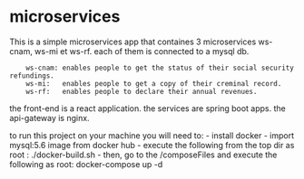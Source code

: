 # microservices

This is a simple microservices app that containes 3 microservices ws-cnam, ws-mi et ws-rf. each of them is connected to a mysql db.

        ws-cnam: enables people to get the status of their social security refundings.
        ws-mi:   enables people to get a copy of their creminal record.
        ws-rf:   enables people to declare their annual revenues.

the front-end is a react application.
the services are spring boot apps.
the api-gateway is nginx.

to run this project on your machine you will need to:
         - install docker
         - import mysql:5.6 image from docker hub
         - execute the following from the top dir as root : ./docker-build.sh
         - then, go to the /composeFiles and execute the following as root: docker-compose up -d
